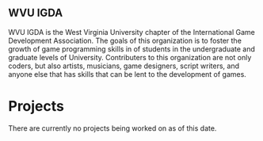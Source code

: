 ## WVU IGDA ##

WVU IGDA is the West Virginia University chapter of the International Game Development Association. 
The goals of this organization is to foster the growth of game programming skills in of students in 
the undergraduate and graduate levels of University.  Contributers to this organization are not only 
coders, but also artists, musicians, game designers, script writers, and anyone else that has skills 
that can be lent to the development of games.

# Projects #

There are currently no projects being worked on as of this date.